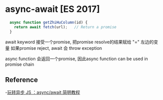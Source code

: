 # async-await [ES 2017]

```js
  async function getZhiHuColumn(id) {
    return await fetch(url);   // Return a promise
  }
```
await keyword 接受一个promise, 把promise resolve的结果赋给 "=" 左边的变量
如果promise reject, await 会 throw exception

async function 会返回一个promise, 因此async function can be used in promise chain



## Reference
-[玩转异步 JS ：async/await 简明教程](https://www.bilibili.com/video/BV1RJ411N7cU)